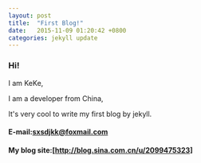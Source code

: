 ```yaml
---
layout: post
title:  "First Blog!"
date:   2015-11-09 01:20:42 +0800
categories: jekyll update
---
```


### Hi!

I am KeKe,

I am a developer from China,

It's very cool to write my first blog by jekyll.

#### E-mail:[sxsdjkk@foxmail.com]

#### My blog site:[http://blog.sina.com.cn/u/2099475323]


[http://blog.sina.com.cn/u/2099475323]: http://blog.sina.com.cn/u/2099475323
[sxsdjkk@foxmail.com]:mailto:sxsdjkk@foxmail.com
